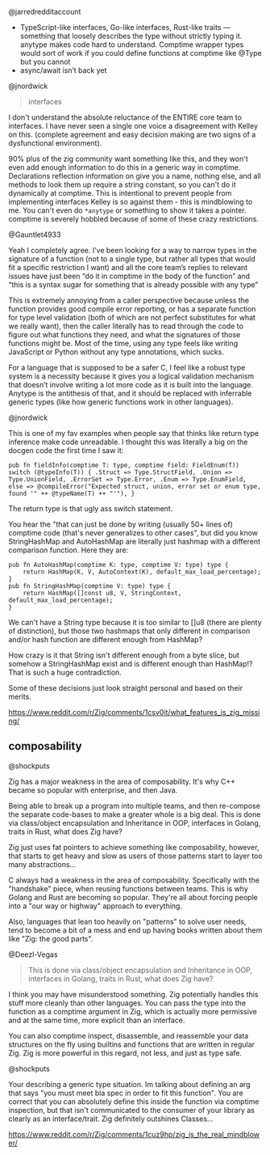 @jarredredditaccount

- TypeScript-like interfaces, Go-like interfaces, Rust-like traits — something that loosely describes the type without strictly typing it. anytype makes code hard to understand. Comptime wrapper types would sort of work if you could define functions at comptime like @Type but you cannot
- async/await isn’t back yet

@jnordwick

> interfaces

I don't understand the absolute reluctance of the ENTIRE core team to interfaces. I have never seen a single one voice a disagreement with Kelley on this. (complete agreement and easy decision making are two signs of a dysfunctional environment).

90% plus of the zig community want something like this, and they won't even add enough information to do this in a generic way in comptime. Declarations reflection information on give you a name, nothing else, and all methods to look them up require a string constant, so you can't do it dynamically at comptime. This is intentional to prevent people from implementing interfaces Kelley is so against them - this is mindblowing to me. You can't even do `*anytype` or something to show it takes a pointer. comptime is severely hobbled because of some of these crazy restrictions.

@Gauntlet4933

Yeah I completely agree. I’ve been looking for a way to narrow types in the signature of a function (not to a single type, but rather all types that would fit a specific restriction I want) and all the core team’s replies to relevant issues have just been “do it in comptime in the body of the function” and “this is a syntax sugar for something that is already possible with any type”

This is extremely annoying from a caller perspective because unless the function provides good compile error reporting, or has a separate function for type level validation (both of which are not perfect substitutes for what we really want), then the caller literally has to read through the code to figure out what functions they need, and what the signatures of those functions might be. Most of the time, using any type feels like writing JavaScript or Python without any type annotations, which sucks.

For a language that is supposed to be a safer C, I feel like a robust type system is a necessity because it gives you a logical validation mechanism that doesn’t involve writing a lot more code as it is built into the language. Anytype is the antithesis of that, and it should be replaced with inferrable generic types (like how generic functions work in other languages).

@jnordwick

This is one of my fav examples when people say that thinks like return type inference make code unreadable. I thought this was literally a big on the docgen code the first time I saw it:

```zig
pub fn fieldInfo(comptime T: type, comptime field: FieldEnum(T)) switch (@typeInfo(T)) { .Struct => Type.StructField, .Union => Type.UnionField, .ErrorSet => Type.Error, .Enum => Type.EnumField, else => @compileError("Expected struct, union, error set or enum type, found '" ++ @typeName(T) ++ "'"), }
```

The return type is that ugly ass switch statement.

You hear the "that can just be done by writing (usually 50+ lines of) comptime code (that's never generalizes to other cases", but did you know StringHashMap and AutoHashMap are literally just hashmap with a different comparison function. Here they are:

```zig
pub fn AutoHashMap(comptime K: type, comptime V: type) type {
    return HashMap(K, V, AutoContext(K), default_max_load_percentage);
}
pub fn StringHashMap(comptime V: type) type {
    return HashMap([]const u8, V, StringContext, default_max_load_percentage);
}
```

We can't have a String type because it is too similar to []u8 (there are plenty of distinction), but those two hashmaps that only different in comparison and/or hash function are different enough from HashMap?

How crazy is it that String isn't different enough from a byte slice, but somehow a StringHashMap exist and is different enough than HashMap!? That is such a huge contradiction.

Some of these decisions just look straight personal and based on their merits.

https://www.reddit.com/r/Zig/comments/1csv0it/what_features_is_zig_missing/

## composability

@shockputs

Zig has a major weakness in the area of composability. It's why C++ became so popular with enterprise, and then Java.

Being able to break up a program into multiple teams, and then re-compose the separate code-bases to make a greater whole is a big deal. This is done via class/object encapsulation and Inheritance in OOP, interfaces in Golang, traits in Rust, what does Zig have?

Zig just uses fat pointers to achieve something like composability, however, that starts to get heavy and slow as users of those patterns start to layer too many abstractions...

C always had a weakness in the area of composability. Specifically with the "handshake" piece, when reusing functions between teams. This is why Golang and Rust are becoming so popular. They're all about forcing people into a "our way or highway" approach to everything.

Also, languages that lean too heavily on "patterns" to solve user needs, tend to become a bit of a mess and end up having books written about them like "Zig: the good parts".

@Deezl-Vegas

> This is done via class/object encapsulation and Inheritance in OOP, interfaces in Golang, traits in Rust, what does Zig have?

I think you may have misunderstood something. Zig potentially handles this stuff more cleanly than other languages. You can pass the type into the function as a comptime argument in Zig, which is actually more permissive and at the same time, more explicit than an interface.

You can also comptime inspect, disassemble, and reassemble your data structures on the fly using builtins and functions that are written in regular Zig. Zig is more powerful in this regard, not less, and just as type safe.

@shockputs

Your describing a generic type situation. Im talking about defining an arg that says "you must meet bla spec in order to fit this function". You are correct that you can absolutely define this inside the function via comptime inspection, but that isn't communicated to the consumer of your library as clearly as an interface/trait. Zig definitely outshines Classes...

https://www.reddit.com/r/Zig/comments/1cuz9hp/zig_is_the_real_mindblower/
